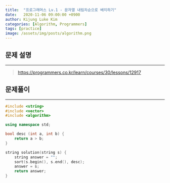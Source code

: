 ```yaml
---
title:  "프로그래머스 Lv.1 - 문자열 내림차순으로 배치하기"
date:   2020-11-06 09:00:00 +0900
author: Kijung Luke Kim
categories: [Algorithm, Programmers]
tags: [practice]
image: /assets/img/posts/algorithm.png
---
```


## 문제 설명
---

> https://programmers.co.kr/learn/courses/30/lessons/12917

## 문제풀이
---

```cpp
#include <string>
#include <vector>
#include <algorithm>

using namespace std;

bool desc (int a, int b) {
    return a > b;
}

string solution(string s) {
    string answer = "";
    sort(s.begin(), s.end(), desc);
    answer = s;
    return answer;
}
```
